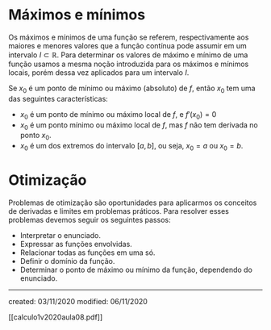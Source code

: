# Máximos e mínimos
Os máximos e mínimos de uma função se referem, respectivamente aos maiores e menores valores que a função contínua pode assumir em um intervalo $I\subset\mathbb{R}$. Para determinar os valores de máximo e mínimo de uma função usamos a mesma noção introduzida para os máximos e mínimos locais, porém dessa vez aplicados para um intervalo $I$.

Se $x_0$ é um ponto de mínimo ou máximo (absoluto) de $f$, então $x_0$ tem uma das seguintes características:

- $x_0$ é um ponto de mínimo ou máximo local de $f$, e $f'(x_0)=0$
- $x_0$ é um ponto mínimo ou máximo local de $f$, mas $f$ não tem derivada no ponto $x_0$.
- $x_0$ é um dos extremos do intervalo $[a,b]$, ou seja, $x_0=a$ ou $x_0=b$.

# Otimização
Problemas de otimização são oportunidades para aplicarmos os conceitos de derivadas e limites em problemas práticos. Para resolver esses problemas devemos seguir os seguintes passos:

- Interpretar o enunciado.
- Expressar as funções envolvidas.
- Relacionar todas as funções em uma só.
- Definir o domínio da função.
- Determinar o ponto de máximo ou mínimo da função, dependendo do enunciado.

---

created: 03/11/2020
modified: 06/11/2020

[[calculo1v2020aula08.pdf]]